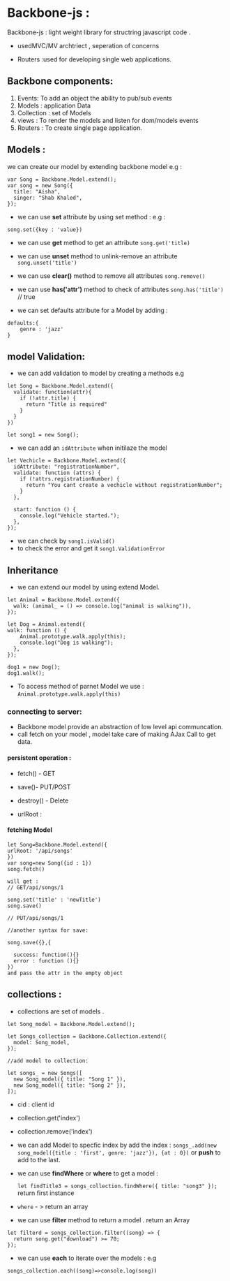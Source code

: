 # Backbone-js :

Backbone-js : light weight library for structring javascript code .

- usedMVC/MV archtriect , seperation of concerns

- Routers :used for developing single web applications.

## Backbone components:

1. Events: To add an object the ability to pub/sub events
2. Models : application Data
3. Collection : set of Models
4. views : To render the models and listen for dom/models events
5. Routers : To create single page application.

## Models :

we can create our model by extending backbone model e.g :

```
var Song = Backbone.Model.extend();
var song = new Song({
  title: "Aisha",
  singer: "Shab Khaled",
});
```

- we can use **set** attribute by using set method :
  e.g :

```
song.set({key : 'value})
```

- we can use **get** method to get an attribute
  `song.get('title)`

- we can use **unset** method to unlink-remove an attribute
  `song.unset('title')`

- we can use **clear()** method to remove all attributes
  `song.remove()`

- we can use **has('attr')** method to check of attributes
  `song.has('title')` // true

- we can set defaults attribute for a Model by adding :

```
defaults:{
    genre : 'jazz'
}
```

## model Validation:

- we can add validation to model by creating a methods e.g

```
let Song = Backbone.Model.extend({
  validate: function(attr){
    if (!attr.title) {
      return "Title is required"
    }
  }
})

let song1 = new Song();

```

- we can add an `idAttribute` when initilaze the model

```
let Vechicle = Backbone.Model.extend({
  idAttribute: "registrationNumber",
  validate: function (attrs) {
    if (!attrs.registrationNumber) {
      return "You cant create a vechicle without registrationNumber";
    }
  },

  start: function () {
    console.log("Vehicle started.");
  },
});

```

- we can check by `song1.isValid()`
- to check the error and get it `song1.ValidationError`

## Inheritance

- we can extend our model by using extend Model.

```
let Animal = Backbone.Model.extend({
  walk: (animal_ = () => console.log("animal is walking")),
});

let Dog = Animal.extend({
walk: function () {
    Animal.prototype.walk.apply(this);
    console.log("Dog is walking");
  },
});

dog1 = new Dog();
dog1.walk();

```

- To access method of parnet Model we use :
  `Animal.prototype.walk.apply(this)`

### connecting to server:

- Backbone model provide an abstraction of low level api communcation.
- call fetch on your model , model take care of making AJax Call to get data.

#### persistent operation :

- fetch() - GET
- save()- PUT/POST
- destroy() - Delete

- urlRoot :

#### fetching Model

```
let Song=Backbone.Model.extend({
urlRoot: '/api/songs'
})
var song=new Song({id : 1})
song.fetch()

will get :
// GET/api/songs/1

song.set('title' : 'newTitle')
song.save()

// PUT/api/songs/1

//another syntax for save:

song.save({},{

  success: function(){}
  error : function (){}
})
and pass the attr in the empty object
```

## collections :

- collections are set of models .

```
let Song_model = Backbone.Model.extend();

let Songs_collection = Backbone.Collection.extend({
  model: Song_model,
});

//add model to collection:

let songs_ = new Songs([
  new Song_model({ title: "Song 1" }),
  new Song_model({ title: "Song 2" }),
]);

```

- cid : client id
- collection.get('index')
- collection.remove('index')
- we can add Model to specfic index by add the index :
  `songs_.add(new song_model({title : 'first', genre: 'jazz'}), {at : 0})` or **push** to add to the last.

- we can use **findWhere** or **where** to get a model :

  `let findTitle3 = songs_collection.findWhere({ title: "song3" });` return first instance

- `where` - > return an array

- we can use **filter** method to return a model . return an Array

```
let filterd = songs_collection.filter((song) => {
  return song.get("download") >= 70;
});
```

- we can use **each** to iterate over the models :
  e.g

```
songs_collection.each((song)=>console.log(song))
```
